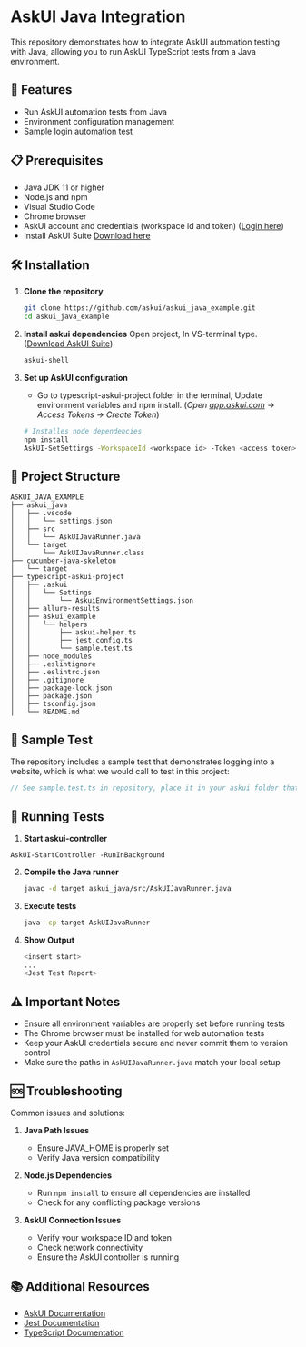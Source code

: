 # AskUI Java Integration

This repository demonstrates how to integrate AskUI automation testing with Java, allowing you to run AskUI TypeScript tests from a Java environment.

## 🚀 Features

- Run AskUI automation tests from Java
- Environment configuration management
- Sample login automation test

## 📋 Prerequisites

- Java JDK 11 or higher
- Node.js and npm
- Visual Studio Code
- Chrome browser
- AskUI account and credentials (workspace id and token) ([Login here](https://app.askui.com/))
- Install AskUI Suite [Download here](https://docs.askui.com/docs/general/Getting%20Started/start)

## 🛠️ Installation

1. **Clone the repository**
   ```bash
   git clone https://github.com/askui/askui_java_example.git
   cd askui_java_example
   ```

2. **Install askui dependencies**
   Open project, In VS-terminal type. ([Download AskUI Suite](https://docs.askui.com/docs/general/Getting%20Started/start))
   ```bash
   askui-shell
   ```

4. **Set up AskUI configuration**
   - Go to typescript-askui-project folder in the terminal, Update environment variables and npm install. (*Open [app.askui.com](https://app.askui.com/) -> Access Tokens -> Create Token*)
   ```bash
   # Installes node dependencies
   npm install
   AskUI-SetSettings -WorkspaceId <workspace id> -Token <access token>
   ```

## 📁 Project Structure
```
ASKUI_JAVA_EXAMPLE
├── askui_java
│   ├── .vscode
│   │   └── settings.json
│   ├── src
│   │   └── AskUIJavaRunner.java
│   └── target
│       └── AskUIJavaRunner.class
├── cucumber-java-skeleton
│   └── target
├── typescript-askui-project
│   ├── .askui
│   │   └── Settings
│   │       └── AskuiEnvironmentSettings.json
│   ├── allure-results
│   ├── askui_example
│   │   └── helpers
│   │       ├── askui-helper.ts
│   │       ├── jest.config.ts
│   │       └── sample.test.ts
│   ├── node_modules
│   ├── .eslintignore
│   ├── .eslintrc.json
│   ├── .gitignore
│   ├── package-lock.json
│   ├── package.json
│   ├── tsconfig.json
│   └── README.md
```

## 📝 Sample Test

The repository includes a sample test that demonstrates logging into a website, which is what we would call to test in this project:

```typescript
// See sample.test.ts in repository, place it in your askui folder that is created after you have installed askui in VS code
```

## 🚀 Running Tests


1. **Start askui-controller**
```
AskUI-StartController -RunInBackground
```

2. **Compile the Java runner**
   ```bash
   javac -d target askui_java/src/AskUIJavaRunner.java
   ```

3. **Execute tests**
   ```bash
   java -cp target AskUIJavaRunner
   ```

4. **Show Output**
   ```bash
   <insert start>
   ...
   <Jest Test Report>
   ```


## ⚠️ Important Notes

- Ensure all environment variables are properly set before running tests
- The Chrome browser must be installed for web automation tests
- Keep your AskUI credentials secure and never commit them to version control
- Make sure the paths in `AskUIJavaRunner.java` match your local setup

## 🆘 Troubleshooting

Common issues and solutions:

1. **Java Path Issues**
   - Ensure JAVA_HOME is properly set
   - Verify Java version compatibility

2. **Node.js Dependencies**
   - Run `npm install` to ensure all dependencies are installed
   - Check for any conflicting package versions

3. **AskUI Connection Issues**
   - Verify your workspace ID and token
   - Check network connectivity
   - Ensure the AskUI controller is running

## 📚 Additional Resources

- [AskUI Documentation](https://docs.askui.com/)
- [Jest Documentation](https://jestjs.io/docs/getting-started)
- [TypeScript Documentation](https://www.typescriptlang.org/docs/)
